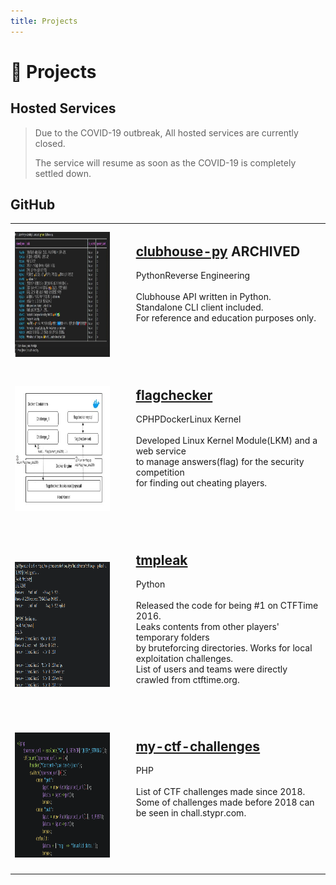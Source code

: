 ```yaml
---
title: Projects
---
```


<div class="responsive-page">

# &#129520; Projects


## Hosted Services

> Due to the COVID-19 outbreak, All hosted services are currently closed.
>
> The service will resume as soon as the COVID-19 is completely settled down.


##  GitHub

| | | |
| --- | --- | --- |
| <img src=../assets/images/clubhouse-py.jpg width=300 height=200> | &emsp; | <h2><a href="//github.com/stypr/clubhouse-py">clubhouse-py</a> <span class="badge">ARCHIVED</span></h2><span class="tag">Python</span><span class="tag">Reverse Engineering</span><br><br>Clubhouse API written in Python.<br>Standalone CLI client included.<br>For reference and education purposes only.<br><br><br><br><br> |
| <img src=../assets/images/flagchecker.jpg width=300 height=200> | &emsp; | <h2><a href="//github.com/stypr/flagchecker">flagchecker</a></h2><span class="tag">C</span><span class="tag">PHP</span><span class="tag">Docker</span><span class="tag">Linux Kernel</span><br><br> Developed Linux Kernel Module(LKM) and a web service <br> to manage answers(flag) for the security competition<br> for finding out cheating players.<br><br><br><br><br> |
| <img src=../assets/images/tmpleak.png width=300 height=200> | &emsp; | <h2><a href="//github.com/stypr/tmpleak">tmpleak</a></h2> <span class="tag">Python</span><br><br> Released the code for being #1 on CTFTime 2016.<br>Leaks contents from other players' temporary folders<br> by bruteforcing directories. Works for local exploitation challenges.<br>List of users and teams were directly crawled from ctftime.org.<br><br><br><br> |
| <img src=../assets/images/my-ctf-challenges.png width=300 height=200> | &emsp; | <h2><a href="//github.com/stypr/my-ctf-challenges">my-ctf-challenges</a></h2> <span class="tag">PHP</span> <br><br>List of CTF challenges made since 2018.<br>Some of challenges made before 2018 can be seen in chall.stypr.com. <br><br><br><br><br><br> |


<!--

|  | &emsp; | <h2><A href="//github.com/stypr/ehnd-kor">ehnd-kor</a> / <a href="//github.com/stypr/ehnd-py">ehnd-py</a></h2> <span class="tag">Python</span><span class="tag">C++</span><span class="tag">Windows</span><span class="tag">Translation</span><br><br>Porting the original standalone Korean-Japanese translation<br> software to create a Python interface and a web service. |

-->
</div>